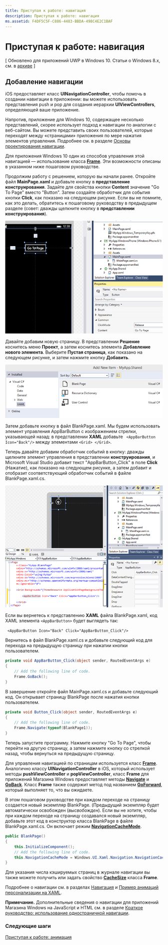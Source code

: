 ```yaml
---
title: Приступая к работе: навигация
description: Приступая к работе: навигация
ms.assetid: F4DF5C5F-C886-4483-BBDA-498C4E2C1BAF
---
```


# Приступая к работе: навигация

\[ Обновлено для приложений UWP в Windows 10. Статьи о Windows 8.x, см. в [архиве](http://go.microsoft.com/fwlink/p/?linkid=619132) \]

## Добавление навигации

iOS предоставляет класс **UINavigationController**, чтобы помочь в создании навигации в приложении: вы можете использовать представления push и pop для создания иерархии **UIViewControllers**, определяющей ваше приложение.

Напротив, приложение для Windows 10, содержащее несколько представлений, скорее использует подход к навигации по аналогии с веб-сайтом. Вы можете представить своих пользователей, которые переходят между «страницами» приложения по мере нажатия элементов управления. Подробнее см. в разделе [Основы проектирования навигации](https://msdn.microsoft.com/library/windows/apps/dn958438).

Для приложения Windows 10 один из способов управления этой навигацией — использование класса [**Frame**](https://msdn.microsoft.com/library/windows/apps/br242682). Эти возможности описаны в указанном ниже пошаговом руководстве.

Продолжим работу с решением, которую вы начали ранее. Откройте файл **MainPage.xaml** и добавьте кнопку в **представление конструирования**. Задайте для свойства кнопки **Content** значение "Go To Page" вместо "Button". Затем создайте обработчик для события кнопки **Click**, как показано на следующем рисунке. Если вы не помните, как это делать, обратитесь к пошаговому руководству в предыдущем разделе (совет: дважды щелкните кнопку в **представлении конструирования**).

![Добавление кнопки и события нажатия в Visual Studio](images/ios-to-uwp/vs-go-to-page.png)

Давайте добавим новую страницу. В представлении **Решение** коснитесь меню **Проект**, а затем коснитесь элемента **Добавление нового элемента**. Выберите **Пустая страница**, как показано на следующем рисунке, и затем нажмите кнопку **Добавить**.

![Добавление новой страницы в Visual Studio](images/ios-to-uwp/vs-add-new-page.png)

Затем добавьте кнопку в файл BlankPage.xaml. Мы будем использовать элемент управления AppBarButton с изображением стрелки, указывающей назад: в представлении **XAML** добавьте ` <AppBarButton Icon="Back"/>` между элементами `<Grid> </Grid>`.

Теперь давайте добавим обработчик событий в кнопку: дважды щелкните элемент управления в представлении **конструирования**, и Microsoft Visual Studio добавит текст "AppBarButton\_Click" в поле **Click** (Нажатие), как показано на следующем рисунке, а затем добавит и отобразит соответствующий обработчик событий в файле BlankPage.xaml.cs.

![Добавление кнопки “Назад” и события нажатия в Visual Studio](images/ios-to-uwp/vs-add-back-button.png)

Если вы вернетесь к представлению **XAML** файла BlankPage.xaml, код XAML элемента `<AppBarButton>` будет выглядеть так:

` <AppBarButton Icon="Back" Click="AppBarButton_Click"/>`

Вернитесь в файл BlankPage.xaml.cs и добавьте следующий код для перехода на предыдущую страницу при нажатии кнопки пользователем.

```csharp
private void AppBarButton_Click(object sender, RoutedEventArgs e)
{
    // Add the following line of code.    
    Frame.GoBack();
}
```

В завершение откройте файл MainPage.xaml.cs и добавьте следующий код. Он открывает страницу BlankPage после нажатия кнопки пользователем.

```csharp
private void Button_Click(object sender, RoutedEventArgs e)
{
    // Add the following line of code.
    Frame.Navigate(typeof(BlankPage1));
}
```

Теперь запустите программу. Нажмите кнопку "Go To Page", чтобы перейти на другую страницу, а затем нажмите кнопку со стрелкой назад, чтобы вернуться на предыдущую страницу.

Для управления навигацией по страницам используется класс [**Frame**](https://msdn.microsoft.com/library/windows/apps/br242682). Аналогично классу **UINavigationController** в iOS, который использует методы **pushViewController** и **popViewController**, класс **Frame** для приложений Магазина Windows предоставляет методы [**Navigate**](https://msdn.microsoft.com/library/windows/apps/br242694) и [**GoBack**](https://msdn.microsoft.com/library/windows/apps/dn996568). Класс **Frame** также содержит метод под названием [**GoForward**](https://msdn.microsoft.com/library/windows/apps/br242693), который выполняет то, что вы ожидаете.

В этом пошаговом руководстве при каждом переходе на страницу создается новый экземпляр BlankPage. (Предыдущий экземпляр будет автоматически освобожден (*высвобожден*). Если вы не хотите, чтобы при каждом переходе на страницу создавался новый экземпляр, добавьте этот код в конструктор класса BlankPage в файле BlankPage.xaml.cs. Он включает режим [**NavigationCacheMode**](https://msdn.microsoft.com/library/windows/apps/br227506).

```csharp
public BlankPage()
{
    this.InitializeComponent();
    // Add the following line of code.
    this.NavigationCacheMode = Windows.UI.Xaml.Navigation.NavigationCacheMode.Enabled;
}
```

Для указания числа кэшируемых страниц в журнале навигации вы также можете получить или задать свойство [**CacheSize**](https://msdn.microsoft.com/library/windows/apps/br242683) класса **Frame**.

Подробнее о навигации см. в разделах [Навигация](https://msdn.microsoft.com/library/windows/apps/mt187344) и [Пример анимаций персонализации на XAML](http://go.microsoft.com/fwlink/p/?LinkID=242401).

**Примечание.**  Дополнительные сведения о навигации для приложений Магазина Windows на JavaScript и HTML см. в разделе [Краткое руководство: использование одностраничной навигации](https://msdn.microsoft.com/library/windows/apps/hh452768).
 
### Следующие шаги

[Приступая к работе: анимация](getting-started-animation.md)



<!--HONumber=Mar16_HO1-->


